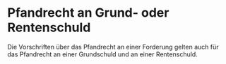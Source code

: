 # Pfandrecht an Grund- oder Rentenschuld

Die Vorschriften über das Pfandrecht an einer Forderung gelten auch für das Pfandrecht an einer Grundschuld und an einer Rentenschuld. 

